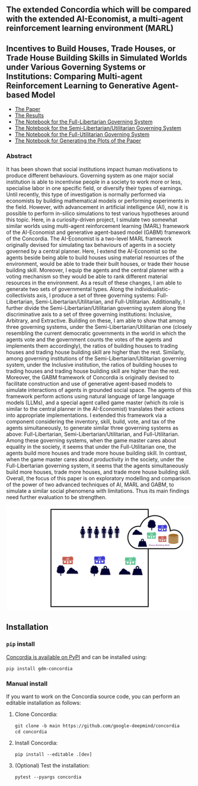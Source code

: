 ## The extended Concordia which will be compared with the extended AI-Economist, a multi-agent reinforcement learning environment (MARL)
## Incentives to Build Houses, Trade Houses, or Trade House Building Skills in Simulated Worlds under Various Governing Systems or Institutions: Comparing Multi-agent Reinforcement Learning to Generative Agent-based Model

- [The Paper](https://drive.google.com/file/d/1Tz5spfNeCmmC1ZFrkxa83CpKrrKKKEaT/view?usp=drive_link)
- [The Results](https://github.com/aslansd/modified-ai-economist-wc/tree/main/tutorials/Results)
- [The Notebook for the Full-Libertarian Governing System](https://github.com/aslansd/modified-ai-economist-wc/blob/main/tutorials/a_multi-agent_reinforcement_learning_study_of_evolution_of_communication_under_libertarian_and_utilitarian_governing_systems_RLlib_FullLibertarian.ipynb)
- [The Notebook for the Semi-Libertarian/Utilitarian Governing System](https://github.com/aslansd/modified-ai-economist-wc/blob/main/tutorials/a_multi-agent_reinforcement_learning_study_of_evolution_of_communication_under_libertarian_and_utilitarian_governing_systems_RLlib_SemiLibertarianUtilitarian.ipynb)
- [The Notebook for the Full-Utilitarian Governing System](https://github.com/aslansd/modified-ai-economist-wc/blob/main/tutorials/a_multi-agent_reinforcement_learning_study_of_evolution_of_communication_under_libertarian_and_utilitarian_governing_systems_RLlib_FullUtilitarian.ipynb)
- [The Notebook for Generating the Plots of the Paper](https://github.com/aslansd/modified-ai-economist-wc/blob/main/tutorials/a_multi-agent_reinforcement_learning_study_of_evolution_of_communication_under_libertarian_and_utilitarian_governing_systems_Plotting.ipynb)

### Abstract

It has been shown that social institutions impact human motivations to produce different behaviours. Governing system as one major social institution is able to incentivise people in a society to work more or less, specialise labor in one specific field, or diversify their types of earnings. Until recently, this type of investigation is normally performed via economists by building mathematical models or performing experiments in the field. However, with advancement in artificial intelligence (AI), now it is possible to perform in-silico simulations to test various hypotheses around this topic. Here, in a curiosity-driven project, I simulate two somewhat similar worlds using multi-agent reinforcement learning (MARL) framework of the AI-Economist and generative agent-based model (GABM) framework of the Concordia. The AI-Economist is a two-level MARL framework originally devised for simulating tax behaviours of agents in a society governed by a central planner. Here, I extend the AI-Economist so the agents beside being able to build houses using material resources of the environment, would be able to trade their built houses, or trade their house building skill. Moreover, I equip the agents and the central planner with a voting mechanism so they would be able to rank different material resources in the environment. As a result of these changes, I am able to generate two sets of governmental types. Along the individualistic-collectivists axis, I produce a set of three governing systems: Full-Libertarian, Semi-Libertarian/Utilitarian, and Full-Utilitarian. Additionally, I further divide the Semi-Libertarian/Utilitarian governing system along the discriminative axis to a set of three governing institutions: Inclusive, Arbitrary, and Extractive. Building on these, I am able to show that among three governing systems, under the Semi-Libertarian/Utilitarian one (closely resembling the current democratic governments in the world in which the agents vote and the government counts the votes of the agents and implements them accordingly), the ratios of building houses to trading houses and trading house building skill are higher than the rest. Similarly, among governing institutions of the Semi-Libertarian/Utilitarian governing system, under the Inclusive institution, the ratios of building houses to trading houses and trading house building skill are higher than the rest. Moreover, the GABM framework of Concordia is originally devised to facilitate construction and use of generative agent-based models to simulate interactions of agents in grounded social space. The agents of this framework perform actions using natural language of large language models (LLMs), and a special agent called game master (which its role is similar to the central planner in the AI-Economist) translates their actions into appropriate implementations. I extended this framework via a component considering the inventory, skill, build, vote, and tax of the agents simultaneously, to generate similar three governing systems as above: Full-Libertarian, Semi-Libertarian/Utilitarian, and Full-Utilitarian. Among these governing systems, when the game master cares about equality in the society, it seems that under the Full-Utilitarian one, the agents build more houses and trade more house building skill. In contrast, when the game master cares about productivity in the society, under the Full-Libertarian governing system, it seems that the agents simultaneously build more houses, trade more houses, and trade more house building skill. Overall, the focus of this paper is on exploratory modelling and comparison of the power of two advanced techniques of AI, MARL and GABM, to simulate a similar social phenomena with limitations. Thus its main findings need further evaluation to be strengthen.

<p align="center">
  <img width="800" src="figs/Slide_1.jpeg" />
</p>

## Installation

### `pip` install

[Concordia is available on PyPI](https://pypi.python.org/pypi/gdm-concordia)
and can be installed using:

```shell
pip install gdm-concordia
```

### Manual install

If you want to work on the Concordia source code, you can perform an editable
installation as follows:

1.  Clone Concordia:

    ```shell
    git clone -b main https://github.com/google-deepmind/concordia
    cd concordia
    ```

2.  Install Concordia:

    ```shell
    pip install --editable .[dev]
    ```

3.  (Optional) Test the installation:

    ```shell
    pytest --pyargs concordia
    ```